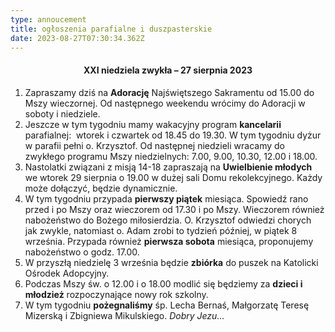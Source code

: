 ```yaml
---
type: annoucement
title: ogłoszenia parafialne i duszpasterskie
date: 2023-08-27T07:30:34.362Z
---
```

<!--StartFragment-->

<h4 style="text-align:center;">XXI niedziela zwykła – 27 sierpnia 2023</h4>

1. Zapraszamy dziś na **Adorację** Najświętszego Sakramentu od 15.00 do Mszy wieczornej. Od następnego weekendu wrócimy do Adoracji w soboty i niedziele.
2. Jeszcze w tym tygodniu mamy wakacyjny program **kancelarii** parafialnej:  wtorek i czwartek od 18.45 do 19.30. W tym tygodniu dyżur w parafii pełni o. Krzysztof. Od następnej niedzieli wracamy do zwykłego programu Mszy niedzielnych: 7.00, 9.00, 10.30, 12.00 i 18.00.
3. Nastolatki związani z misją 14-18 zapraszają na **Uwielbienie młodych** we wtorek 29 sierpnia o 19.00 w dużej sali Domu rekolekcyjnego. Każdy może dołączyć, będzie dynamicznie.
4. W tym tygodniu przypada **pierwszy piątek** miesiąca. Spowiedź rano przed i po Mszy oraz wieczorem od 17.30 i po Mszy. Wieczorem również nabożeństwo do Bożego miłosierdzia. O. Krzysztof odwiedzi chorych jak zwykle, natomiast o. Adam zrobi to tydzień później, w piątek 8 września. Przypada również **pierwsza sobota** miesiąca, proponujemy nabożeństwo o godz. 17.00.
5. W przyszłą niedzielę 3 września będzie **zbiórka** do puszek na Katolicki Ośrodek Adopcyjny.
6. Podczas Mszy św. o 12.00 i o 18.00 modlić się będziemy za **dzieci i młodzież** rozpoczynające nowy rok szkolny.
7. W tym tygodniu **pożegnaliśmy** śp. Lecha Bernaś, Małgorzatę Teresę Mizerską i Zbigniewa Mikulskiego. *Dobry Jezu…*

<!--EndFragment-->